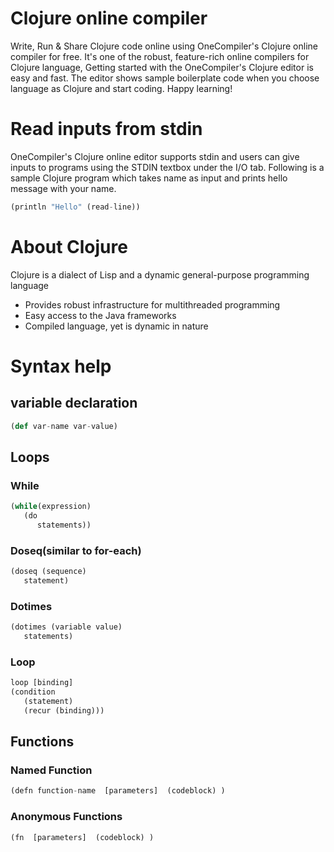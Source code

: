 # Clojure online compiler
Write, Run & Share Clojure code online using OneCompiler's Clojure online compiler for free. It's one of the robust, feature-rich online compilers for Clojure language, Getting started with the OneCompiler's Clojure editor is easy and fast. The editor shows sample boilerplate code when you choose language as Clojure and start coding. Happy learning! 

# Read inputs from stdin
OneCompiler's Clojure online editor supports stdin and users can give inputs to programs using the STDIN textbox under the I/O tab. Following is a sample Clojure program which takes name as input and prints hello message with your name.

```py
(println "Hello" (read-line))
```

# About Clojure

Clojure is a dialect of Lisp and a dynamic general-purpose programming language
* Provides robust infrastructure for multithreaded programming
* Easy access to the Java frameworks
* Compiled language, yet is dynamic in nature

# Syntax help

## variable declaration

```py
(def var-name var-value)
```

## Loops

### While
```py
(while(expression)
   (do
      statements))
```
### Doseq(similar to for-each)
```py
(doseq (sequence)
   statement)
```

### Dotimes
```py
(dotimes (variable value)
   statements)
```

### Loop

```py
loop [binding]
(condition
   (statement)
   (recur (binding)))
```

## Functions

### Named Function

```py
(defn function-name  [parameters]  (codeblock) )
```
### Anonymous Functions
```py
(fn  [parameters]  (codeblock) )
```